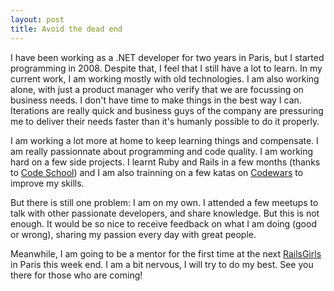```yaml
---
layout: post
title: Avoid the dead end
---
```


I have been working as a .NET developer for two years in Paris, but I started programming in 2008. 
Despite that, I feel that I still have a lot to learn. 
In my current work, I am working mostly with old technologies. 
I am also working alone, with just a product manager who verify that we are focussing on business needs. 
I don't have time to make things in the best way I can. 
Iterations are really quick and business guys of the company are pressuring me to deliver their 
needs faster than it's humanly possible to do it properly. 

I am working a lot more at home to keep learning things and compensate. I am really passionnate about programming and code quality.
I am working hard on a few side projects. I learnt Ruby and Rails in a few months (thanks to [Code School](https://www.codeschool.com/))
and I am also trainning on a few katas on [Codewars](http://www.codewars.com/) to improve my skills.

But there is still one problem: I am on my own. I attended a few meetups to talk with other passionate developers, and
share knowledge. But this is not enough. It would be so nice to receive feedback on what I am 
doing (good or wrong), sharing my passion every day with great people. 

Meanwhile, I am going to be a mentor for the first time at the next [RailsGirls](http://railsgirls.com/paris) in Paris this week end. I
am a bit nervous, I will try to do my best. See you there for those who are coming!